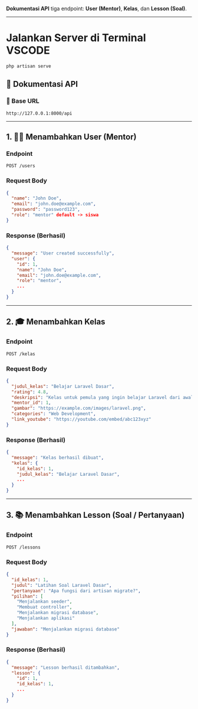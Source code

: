 **Dokumentasi API** tiga endpoint: **User (Mentor)**, **Kelas**, dan **Lesson (Soal)**.

---

# Jalankan Server di Terminal VSCODE

```
php artisan serve
```

## 📘 Dokumentasi API

### 🔗 Base URL

```
http://127.0.0.1:8000/api
```

---

## 1. 🧑‍🏫 Menambahkan User (Mentor)

### Endpoint

```
POST /users
```

### Request Body

```json
{
  "name": "John Doe",
  "email": "john.doe@example.com",
  "password": "password123",
  "role": "mentor" default -> siswa
}
```

### Response (Berhasil)

```json
{
  "message": "User created successfully",
  "user": {
    "id": 1,
    "name": "John Doe",
    "email": "john.doe@example.com",
    "role": "mentor",
    ...
  }
}
```

---

## 2. 🎓 Menambahkan Kelas

### Endpoint

```
POST /kelas
```

### Request Body

```json
{
  "judul_kelas": "Belajar Laravel Dasar",
  "rating": 4.8,
  "deskripsi": "Kelas untuk pemula yang ingin belajar Laravel dari awal.",
  "mentor_id": 1,
  "gambar": "https://example.com/images/laravel.png",
  "categories": "Web Development",
  "link_youtube": "https://youtube.com/embed/abc123xyz"
}
```

### Response (Berhasil)

```json
{
  "message": "Kelas berhasil dibuat",
  "kelas": {
    "id_kelas": 1,
    "judul_kelas": "Belajar Laravel Dasar",
    ...
  }
}
```

---

## 3. 📚 Menambahkan Lesson (Soal / Pertanyaan)

### Endpoint

```
POST /lessons
```

### Request Body

```json
{
  "id_kelas": 1,
  "judul": "Latihan Soal Laravel Dasar",
  "pertanyaan": "Apa fungsi dari artisan migrate?",
  "pilihan": [
    "Menjalankan seeder",
    "Membuat controller",
    "Menjalankan migrasi database",
    "Menjalankan aplikasi"
  ],
  "jawaban": "Menjalankan migrasi database"
}
```

### Response (Berhasil)

```json
{
  "message": "Lesson berhasil ditambahkan",
  "lesson": {
    "id": 1,
    "id_kelas": 1,
    ...
  }
}
```

